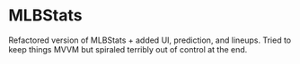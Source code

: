 # MLBStats
Refactored version of MLBStats + added UI, prediction, and lineups. Tried to keep things MVVM but spiraled terribly out of control at the end.
